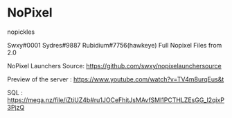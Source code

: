 # NoPixel
 nopickles


Swxy#0001 
Sydres#9887
Rubidium#7756(hawkeye)
Full Nopixel Files from 2.0 

NoPixel Launchers Source: https://github.com/swxy/nopixelaunchersource

Preview of the server : https://www.youtube.com/watch?v=TV4m8urqEus&t

SQL : https://mega.nz/file/iZtiUZ4b#ru1JOCeFhitJsMAvfSMl1PCTHLZEsGG_l2qixP3PjzQ
